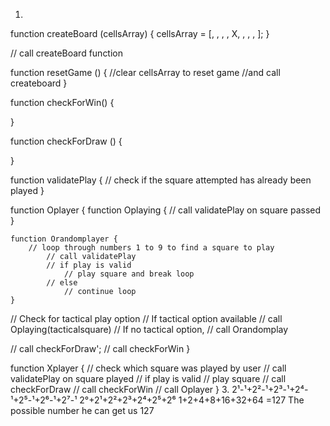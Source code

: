 1.
function createBoard (cellsArray) {
    cellsArray = [, , , , X, , , , ];
}

// call createBoard function 

function resetGame () {
    //clear cellsArray to reset game
    //and call createboard
}

function checkForWin() {

}

function checkForDraw () {

}

function validatePlay {
	// check if the square attempted has already been played
}

function Oplayer {
	function Oplaying {
		// call validatePlay on square passed
	}

	function Orandomplayer {
		// loop through numbers 1 to 9 to find a square to play
			// call validatePlay
			// if play is valid
				// play square and break loop
			// else
				// continue loop
	}

// Check for tactical play option
	// If tactical option available
		// call Oplaying(tacticalsquare)
	// If no tactical option, 
		// call Orandomplay

// call checkForDraw';
// call checkForWin
}

function Xplayer {
	// check which square was played by user
	// call validatePlay on square played
	// if play is valid
		// play square
		// call checkForDraw
		// call checkForWin 
		// call Oplayer
}
3.
2¹-¹+2²-¹+2³-¹+2⁴-¹+2⁵-¹+2⁶-¹+2⁷-¹
2°+2¹+2²+2³+2⁴+2⁵+2⁶
1+2+4+8+16+32+64
=127
The possible number he can get us 127

